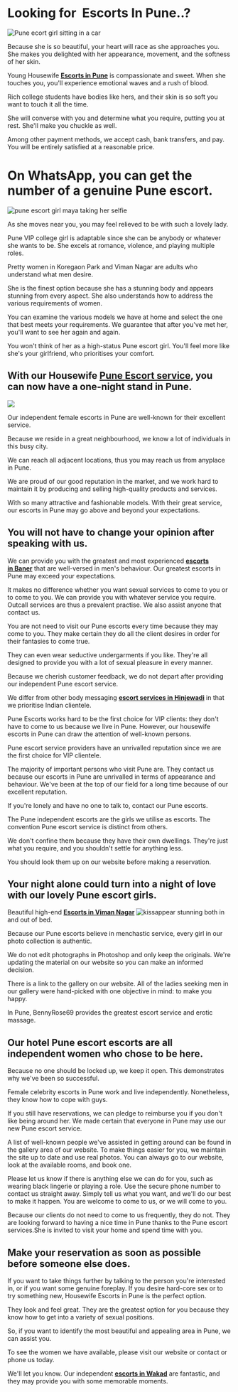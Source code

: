 Looking for  **Escorts** In Pune..?
===================================

![Pune ecort girl sitting in a car](https://www.puneescorts.me/wp-content/webp-express/webp-images/doc-root/wp-content/uploads/2017/03/270x370-50.jpg.webp)

Because she is so beautiful, your heart will race as she approaches you. She makes you delighted with her appearance, movement, and the softness of her skin.

Young Housewife [**Escorts in Pune**](https://www.puneescorts.me/) is compassionate and sweet. When she touches you, you'll experience emotional waves and a rush of blood.

Rich college students have bodies like hers, and their skin is so soft you want to touch it all the time.

She will converse with you and determine what you require, putting you at rest. She'll make you chuckle as well.

Among other payment methods, we accept cash, bank transfers, and pay. You will be entirely satisfied at a reasonable price.

On WhatsApp, you can get the number of a genuine Pune escort.
=============================================================

![pune escort girl maya taking her selfie](https://www.puneescorts.me/wp-content/webp-express/webp-images/doc-root/wp-content/uploads/2017/03/IMG-20190827-WA0068.jpg.webp)

As she moves near you, you may feel relieved to be with such a lovely lady.

Pune VIP college girl is adaptable since she can be anybody or whatever she wants to be. She excels at romance, violence, and playing multiple roles.

Pretty women in Koregaon Park and Viman Nagar are adults who understand what men desire.

She is the finest option because she has a stunning body and appears stunning from every aspect. She also understands how to address the various requirements of women.

You can examine the various models we have at home and select the one that best meets your requirements. We guarantee that after you've met her, you'll want to see her again and again.

You won't think of her as a high-status Pune escort girl. You'll feel more like she's your girlfriend, who prioritises your comfort.

With our Housewife [**Pune Escort service**](https://www.puneescorts.me/), you can now have a one-night stand in Pune.
----------------------------------------------------------------------------------------------------------------------

![](https://www.puneescorts.me/wp-content/webp-express/webp-images/doc-root/wp-content/uploads/2017/03/270x370-28.jpg.webp)

Our independent female escorts in Pune are well-known for their excellent service.

Because we reside in a great neighbourhood, we know a lot of individuals in this busy city.

We can reach all adjacent locations, thus you may reach us from anyplace in Pune.

We are proud of our good reputation in the market, and we work hard to maintain it by producing and selling high-quality products and services.

With so many attractive and fashionable models. With their great service, our escorts in Pune may go above and beyond your expectations.

You will not have to change your opinion after speaking with us.
----------------------------------------------------------------

We can provide you with the greatest and most experienced [**escorts in Baner**](https://www.puneescorts.me/city/baner/) that are well-versed in men's behaviour. Our greatest escorts in Pune may exceed your expectations.

It makes no difference whether you want sexual services to come to you or to come to you. We can provide you with whatever service you require. Outcall services are thus a prevalent practise. We also assist anyone that contact us.

You are not need to visit our Pune escorts every time because they may come to you. They make certain they do all the client desires in order for their fantasies to come true.

They can even wear seductive undergarments if you like. They're all designed to provide you with a lot of sexual pleasure in every manner.

Because we cherish customer feedback, we do not depart after providing our independent Pune escort service.

We differ from other body messaging [**escort services in Hinjewadi**](https://www.puneescorts.me/city/hinjewadi-call-girls/) in that we prioritise Indian clientele.

Pune Escorts works hard to be the first choice for VIP clients: they don't have to come to us because we live in Pune. However, our housewife escorts in Pune can draw the attention of well-known persons.

Pune escort service providers have an unrivalled reputation since we are the first choice for VIP clientele.

The majority of important persons who visit Pune are. They contact us because our escorts in Pune are unrivalled in terms of appearance and behaviour. We've been at the top of our field for a long time because of our excellent reputation.

If you're lonely and have no one to talk to, contact our Pune escorts.

The Pune independent escorts are the girls we utilise as escorts. The convention Pune escort service is distinct from others.

We don't confine them because they have their own dwellings. They're just what you require, and you shouldn't settle for anything less.

You should look them up on our website before making a reservation.

Your night alone could turn into a night of love with our lovely Pune escort girls.
-----------------------------------------------------------------------------------

Beautiful high-end **[Escorts in Viman Nagar](https://www.puneescorts.me/city/viman-nagar/)** ![kiss](https://wordhtml.com/tinymce/js/tinymce/plugins/emoticons/img/smiley-kiss.gif)appear stunning both in and out of bed.

Because our Pune escorts believe in menchastic service, every girl in our photo collection is authentic.

We do not edit photographs in Photoshop and only keep the originals. We're updating the material on our website so you can make an informed decision.

There is a link to the gallery on our website. All of the ladies seeking men in our gallery were hand-picked with one objective in mind: to make you happy.

In Pune, BennyRose69 provides the greatest escort service and erotic massage.

Our hotel Pune escort escorts are all independent women who chose to be here.
-----------------------------------------------------------------------------

Because no one should be locked up, we keep it open. This demonstrates why we've been so successful.

Female celebrity escorts in Pune work and live independently. Nonetheless, they know how to cope with guys.

If you still have reservations, we can pledge to reimburse you if you don't like being around her. We made certain that everyone in Pune may use our new Pune escort service.

A list of well-known people we've assisted in getting around can be found in the gallery area of our website. To make things easier for you, we maintain the site up to date and use real photos. You can always go to our website, look at the available rooms, and book one.

Please let us know if there is anything else we can do for you, such as wearing black lingerie or playing a role. Use the secure phone number to contact us straight away. Simply tell us what you want, and we'll do our best to make it happen. You are welcome to come to us, or we will come to you.

Because our clients do not need to come to us frequently, they do not. They are looking forward to having a nice time in Pune thanks to the Pune escort services.She is invited to visit your home and spend time with you.

Make your reservation as soon as possible before someone else does.
-------------------------------------------------------------------

If you want to take things further by talking to the person you're interested in, or if you want some genuine foreplay. If you desire hard-core sex or to try something new, Housewife Escorts in Pune is the perfect option.

They look and feel great. They are the greatest option for you because they know how to get into a variety of sexual positions.

So, if you want to identify the most beautiful and appealing area in Pune, we can assist you.

To see the women we have available, please visit our website or contact or phone us today.

We'll let you know. Our independent **[escorts in Wakad](https://www.puneescorts.me/city/wakad/)** are fantastic, and they may provide you with some memorable moments.
